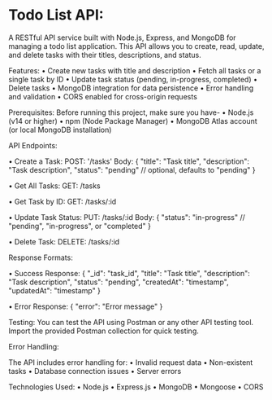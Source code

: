 # Todo List API:
A RESTful API service built with Node.js, Express, and MongoDB for managing a todo list application. This API allows you to create, read, update, and delete tasks with their titles, descriptions, and status.


Features:
• Create new tasks with title and description
• Fetch all tasks or a single task by ID
• Update task status (pending, in-progress, completed)
• Delete tasks
• MongoDB integration for data persistence
• Error handling and validation
• CORS enabled for cross-origin requests


Prerequisites:
Before running this project, make sure you have-
• Node.js (v14 or higher)
• npm (Node Package Manager)
• MongoDB Atlas account (or local MongoDB installation)


API Endpoints:

• Create a Task:
POST: '/tasks'
Body:
{
    "title": "Task title",
    "description": "Task description",
    "status": "pending" // optional, defaults to "pending"
}

• Get All Tasks:
GET: /tasks

• Get Task by ID:
GET: /tasks/:id

• Update Task Status:
PUT: /tasks/:id
Body:
{
    "status": "in-progress" // "pending", "in-progress", or "completed"
}

• Delete Task:
DELETE: /tasks/:id


Response Formats:

• Success Response:
{
    "_id": "task_id",
    "title": "Task title",
    "description": "Task description",
    "status": "pending",
    "createdAt": "timestamp",
    "updatedAt": "timestamp"
}

• Error Response:
{
    "error": "Error message"
}


Testing:
You can test the API using Postman or any other API testing tool. Import the provided Postman collection for quick testing.


Error Handling:

The API includes error handling for:
• Invalid request data
• Non-existent tasks
• Database connection issues
• Server errors


Technologies Used:
• Node.js
• Express.js
• MongoDB
• Mongoose
• CORS

